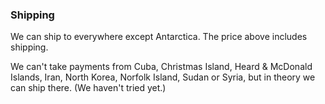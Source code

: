 ### Shipping

We can ship to <span title="We were going to make a map, but you already know what the whole world looks like!">everywhere except Antarctica. The price above includes shipping.

We can't take payments from Cuba, Christmas Island, Heard & McDonald Islands, Iran, North Korea, Norfolk Island, Sudan or Syria, but in theory we can ship there. (We haven't tried yet.)
